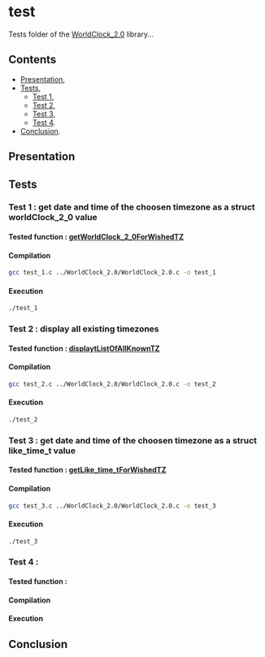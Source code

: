 # test

Tests folder of the [WorldClock_2.0](https://github.com/Vicken-Ghoubiguian/WorldClock_2.0) library...

## Contents

* [Presentation](#presentation),
* [Tests](#tests),
    * [Test 1](#test_1),
    * [Test 2](#test_2),
    * [Test 3](#test_3),
    * [Test 4](#test_4).
* [Conclusion](#conclusion).

<a name="presentation"></a>
## Presentation

<a name="tests"></a>
## Tests

<a name="test_1"></a>
### Test 1 : get date and time of the choosen timezone as a struct worldClock_2_0 value

#### Tested function : [getWorldClock_2_0ForWishedTZ]()

#### Compilation

```bash
gcc test_1.c ../WorldClock_2.0/WorldClock_2.0.c -o test_1
```

#### Execution

```bash
./test_1
```

<a name="test_2"></a>
### Test 2 : display all existing timezones

#### Tested function : [displaytListOfAllKnownTZ]()

#### Compilation

```bash
gcc test_2.c ../WorldClock_2.0/WorldClock_2.0.c -o test_2
```

#### Execution

```bash
./test_2
```

<a name="test_3"></a>
### Test 3 : get date and time of the choosen timezone as a struct like_time_t value

#### Tested function : [getLike_time_tForWishedTZ]()

#### Compilation

```bash
gcc test_3.c ../WorldClock_2.0/WorldClock_2.0.c -o test_3
```

#### Execution

```bash
./test_3
```

<a name="test_4"></a>
### Test 4 :

#### Tested function : 

#### Compilation

#### Execution

<a name="conclusion"></a>
## Conclusion